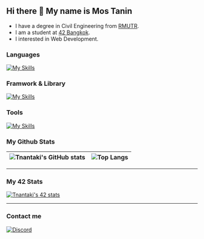 ## Hi there 👋 My name is Mos Tanin

- I have a degree in Civil Engineering from [RMUTR](https://www.rmutr.ac.th/).
- I am a student at [42 Bangkok](https://www.42bangkok.com/).
- I interested in Web Development.

### Languages

[![My Skills](https://skillicons.dev/icons?i=bash,c,cpp,go,html,css,js,ts,sqlite&perline=10)](https://skillicons.dev)

### Framwork & Library

[![My Skills](https://skillicons.dev/icons?i=bootstrap,tailwind,react&perline=10)](https://skillicons.dev)

### Tools

[![My Skills](https://skillicons.dev/icons?i=vim,git,docker,figma,nodejs,redis&perline=10)](https://skillicons.dev)

<!--
**Tnantaki/Tnantaki** is a ✨ _special_ ✨ repository because its `README.md` (this file) appears on your GitHub profile.

Here are some ideas to get you started:

- 🔭 I’m currently working on ...
- 🌱 I’m currently learning ...
- 👯 I’m looking to collaborate on ...
- 🤔 I’m looking for help with ...
- 💬 Ask me about ...
- 📫 How to reach me: ...
- 😄 Pronouns: ...
- ⚡ Fun fact: ...
-->

### My Github Stats

| ![Tnantaki's GitHub stats](https://github-readme-stats.vercel.app/api?username=tnantaki&show_icons=true&hide=issues&theme=slateorange) | ![Top Langs](https://github-readme-stats.vercel.app/api/top-langs/?username=tnantaki&layout=compact&theme=slateorange) |
|:-:|:-:|

---

### My 42 Stats

[![Tnantaki's 42 stats](https://badge.mediaplus.ma/darkgray/tnantaki)](https://github.com/oakoudad/badge42)

---

### Contact me

[![Discord](https://skillicons.dev/icons?i=discord)](https://discordapp.com/users/652093395078217728)
